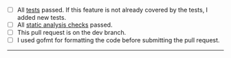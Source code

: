 - [ ] All [tests](https://github.com/tenstad/jfrog-client-go#tests) passed. If this feature is not already covered by the tests, I added new tests.
- [ ] All [static analysis checks](https://github.com/tenstad/jfrog-client-go/actions/workflows/analysis.yml) passed.
- [ ] This pull request is on the dev branch.
- [ ] I used gofmt for formatting the code before submitting the pull request.
-----
